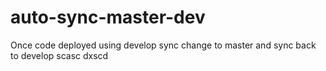 # auto-sync-master-dev
Once code deployed using develop sync change to master and sync back to develop
scasc
dxscd
